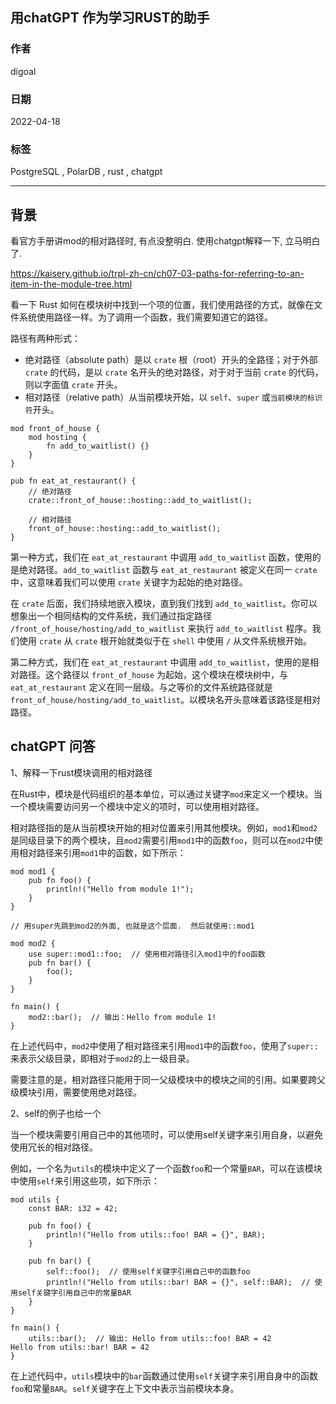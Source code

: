 ## 用chatGPT 作为学习RUST的助手                  
                
### 作者                
digoal                
                
### 日期                
2022-04-18               
                
### 标签                
PostgreSQL , PolarDB , rust , chatgpt         
                
----                
                
## 背景        
看官方手册讲mod的相对路径时, 有点没整明白. 使用chatgpt解释一下, 立马明白了.    
  
https://kaisery.github.io/trpl-zh-cn/ch07-03-paths-for-referring-to-an-item-in-the-module-tree.html  
  
看一下 Rust 如何在模块树中找到一个项的位置，我们使用路径的方式，就像在文件系统使用路径一样。为了调用一个函数，我们需要知道它的路径。  
  
路径有两种形式：  
- 绝对路径（absolute path）是以 `crate` 根（root）开头的全路径；对于外部 `crate` 的代码，是以 `crate` 名开头的绝对路径，对于对于当前 `crate` 的代码，则以字面值 `crate` 开头。  
- 相对路径（relative path）从当前模块开始，以 `self`、`super` 或`当前模块的标识符`开头。  
  
```  
mod front_of_house {  
    mod hosting {  
        fn add_to_waitlist() {}  
    }  
}  
  
pub fn eat_at_restaurant() {  
    // 绝对路径  
    crate::front_of_house::hosting::add_to_waitlist();  
  
    // 相对路径  
    front_of_house::hosting::add_to_waitlist();  
}  
```  
  
第一种方式，我们在 `eat_at_restaurant` 中调用 `add_to_waitlist` 函数，使用的是绝对路径。`add_to_waitlist` 函数与 `eat_at_restaurant` 被定义在同一 `crate` 中，这意味着我们可以使用 `crate` 关键字为起始的绝对路径。  
  
在 `crate` 后面，我们持续地嵌入模块，直到我们找到 `add_to_waitlist`。你可以想象出一个相同结构的文件系统，我们通过指定路径 `/front_of_house/hosting/add_to_waitlist` 来执行 `add_to_waitlist` 程序。我们使用 `crate` 从 `crate` 根开始就类似于在 `shell` 中使用 `/` 从文件系统根开始。  
  
第二种方式，我们在 `eat_at_restaurant` 中调用 `add_to_waitlist`，使用的是相对路径。这个路径以 `front_of_house` 为起始，这个模块在模块树中，与 `eat_at_restaurant` 定义在同一层级。与之等价的文件系统路径就是 `front_of_house/hosting/add_to_waitlist`。以模块名开头意味着该路径是相对路径。  
  
  
## chatGPT 问答  
1、解释一下rust模块调用的相对路径  
  
在Rust中，模块是代码组织的基本单位，可以通过关键字`mod`来定义一个模块。当一个模块需要访问另一个模块中定义的项时，可以使用相对路径。  
  
相对路径指的是从当前模块开始的相对位置来引用其他模块。例如，`mod1`和`mod2`是同级目录下的两个模块，且`mod2`需要引用`mod1`中的函数`foo`，则可以在`mod2`中使用相对路径来引用`mod1`中的函数，如下所示：  
  
```  
mod mod1 {  
    pub fn foo() {  
        println!("Hello from module 1!");  
    }  
}  
  
// 用super先跳到mod2的外面, 也就是这个层面.  然后就使用::mod1     
  
mod mod2 {  
    use super::mod1::foo;  // 使用相对路径引入mod1中的foo函数  
    pub fn bar() {  
        foo();  
    }  
}  
  
fn main() {  
    mod2::bar();  // 输出：Hello from module 1!      
}  
```  
  
在上述代码中，`mod2`中使用了相对路径来引用`mod1`中的函数`foo`，使用了`super::`来表示父级目录，即相对于`mod2`的上一级目录。  
  
需要注意的是，相对路径只能用于同一父级模块中的模块之间的引用。如果要跨父级模块引用，需要使用绝对路径。  
  
  
2、self的例子也给一个  
  
当一个模块需要引用自己中的其他项时，可以使用self关键字来引用自身，以避免使用冗长的相对路径。  
  
例如，一个名为`utils`的模块中定义了一个函数`foo`和一个常量`BAR`，可以在该模块中使用`self`来引用这些项，如下所示：  
  
```  
mod utils {  
    const BAR: i32 = 42;  
  
    pub fn foo() {  
        println!("Hello from utils::foo! BAR = {}", BAR);  
    }  
  
    pub fn bar() {  
        self::foo();  // 使用self关键字引用自己中的函数foo  
        println!("Hello from utils::bar! BAR = {}", self::BAR);  // 使用self关键字引用自己中的常量BAR  
    }  
}  
  
fn main() {  
    utils::bar();  // 输出: Hello from utils::foo! BAR = 42   
Hello from utils::bar! BAR = 42  
}  
```  
  
在上述代码中，`utils`模块中的`bar`函数通过使用`self`关键字来引用自身中的函数`foo`和常量`BAR`。`self`关键字在上下文中表示当前模块本身。  
  
